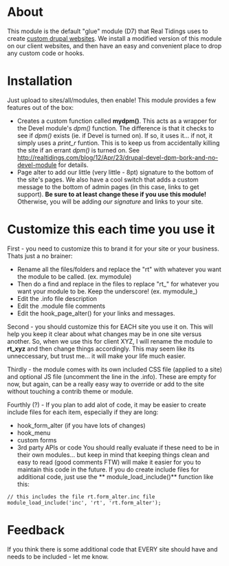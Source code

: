 About
=====
This module is the default "glue" module (D7) that Real Tidings uses to create [custom drupal websites](http://realtidings.com). We install a modified version of this module on our client websites, and then have an easy and convenient place to drop any custom code or hooks.

Installation
============
Just upload to sites/all/modules, then enable! This module provides a few features out of the box:
* Creates a custom function called **mydpm()**. This acts as a wrapper for the Devel module's *dpm()* function. The difference is that it checks to see if *dpm()* exists (ie. if Devel is turned on). If so, it uses it... if not, it simply uses a *print_r* funtion. This is to keep us from accidentally killing the site if an errant *dpm()* is turned on. See http://realtidings.com/blog/12/Apr/23/drupal-devel-dpm-bork-and-no-devel-module for details.
* Page alter to add our little (very little - 8pt) signature to the bottom of the site's pages. We also have a cool switch that adds a custom message to the bottom of admin pages (in this case, links to get support). **Be sure to at least change these if you use this module!** Otherwise, you will be adding *our signature* and links to your site.

Customize this each time you use it
==============================
First - you need to customize this to brand it for your site or your business. Thats just a no brainer:
* Rename all the files/folders and replace the "rt" with whatever you want the module to be called. (ex. mymodule)
* Then do a find and replace in the files to replace "rt_" for whatever you want your module to be. Keep the underscore! (ex. mymodule_)
* Edit the .info file description
* Edit the .module file comments
* Edit the hook_page_alter() for your links and messages.

Second - you should customize this for EACH site you use it on. This will help you keep it clear about what changes may be in one site versus another. So, when we use this for client XYZ, I will rename the module to **rt_xyz** and then change things accordingly. This may seem like its unneccessary, but trust me... it will make your life much easier.

Thirdly - the module comes with its own included CSS file (applied to a site) and optional JS file (uncomment the line in the .info). These are empty for now, but again, can be a really easy way to override or add to the site without touching a contrib theme or module.

Fourthly (?) - If you plan to add alot of code, it may be easier to create include files for each item, especially if they are long:
* hook_form_alter (if you have lots of changes)
* hook_menu
* custom forms
* 3rd party APIs or code
You should really evaluate if these need to be in their own modules... but keep in mind that keeping things clean and easy to read (good comments FTW) will make it easier for you to maintain this code in the future. If you do create include files for additional code, just use the ** module_load_include()** function like this:
```  
// this includes the file rt.form_alter.inc file
module_load_include('inc', 'rt', 'rt.form_alter');
```

Feedback
===========
If you think there is some additional code that EVERY site should have and needs to be included - let me know. 